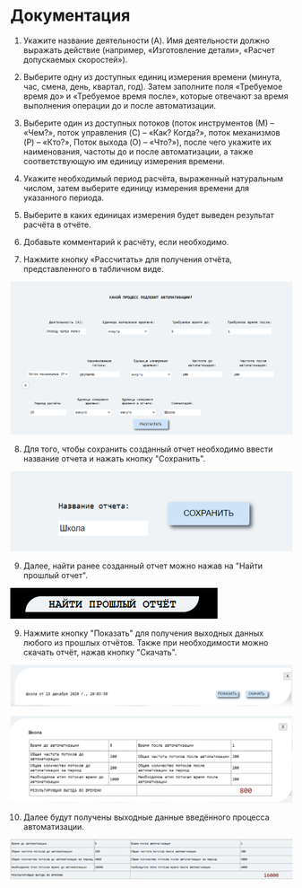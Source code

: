 # Документация

1) Укажите название деятельности (A). Имя деятельности должно выражать действие (например, «Изготовление детали», «Расчет допускаемых скоростей»).

2) Выберите одну из доступных единиц измерения времени (минута, час, смена, день, квартал, год). Затем заполните поля «Требуемое время до» и «Требуемое время после», которые отвечают за время выполнения операции до и после автоматизации.

3) Выберите один из доступных потоков (поток инструментов (М) – «Чем?», поток управления (C) – «Как? Когда?», поток механизмов (P) – «Кто?», Поток выхода (O) – «Что?»), после чего укажите их наименования, частоты до и после автоматизации, а также соответствующую им единицу измерения времени.

4) Укажите необходимый период расчёта, выраженный натуральным числом, затем выберите единицу измерения времени для указанного периода.

5) Выберите в каких единицах измерения будет выведен результат расчёта в отчёте.

6) Добавьте комментарий к расчёту, если необходимо.

7) Нажмите кнопку «Рассчитать» для получения отчёта, представленного в табличном виде.

![A](https://github.com/petiteprincesse/EffectsCalc/blob/master/documentation/5.PNG)

8) Для того, чтобы сохранить созданный отчет необходимо ввести название отчета и нажать кнопку "Сохранить".

![A](https://github.com/petiteprincesse/EffectsCalc/blob/master/documentation/3.PNG)

9)  Далее, найти ранее созданный отчет можно нажав на "Найти прошлый отчет".

![A](https://github.com/petiteprincesse/EffectsCalc/blob/master/documentation/9.PNG)

9) Нажмите кнопку "Показать" для получения выходных данных любого из прошлых отчётов. Также при необходимости можно скачать отчёт, нажав кнопку "Скачать".

![A](https://github.com/petiteprincesse/EffectsCalc/blob/master/documentation/7.PNG)

![A](https://github.com/petiteprincesse/EffectsCalc/blob/master/documentation/8.PNG)

10) Далее будут получены выходные данные введённого процесса автоматизации.

![A](https://github.com/petiteprincesse/EffectsCalc/blob/master/documentation/6.PNG)
